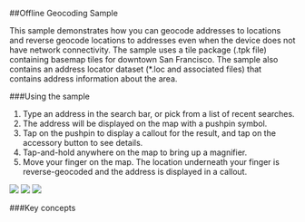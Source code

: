 ##Offline Geocoding Sample 

This sample demonstrates how you can geocode addresses to locations and reverse geocode locations to addresses even when the device
does not have network connectivity. The sample uses a tile package (.tpk file) containing basemap tiles for downtown San Francisco.
The sample also contains an address locator dataset (*.loc and associated files) that contains address information about the area.



###Using the sample
1. Type an address in the search bar, or pick from a list of recent searches. 
2. The address will be displayed on the map with a pushpin symbol. 
3. Tap on the pushpin to display a callout for the result, and tap on the accessory button to see details.
4. Tap-and-hold anywhere on the map to bring up a magnifier. 
5. Move your finger on the map. The location underneath your finger
is reverse-geocoded and the address is displayed in a callout.

![](/image.png)
![](/image2.png)
![](/image3.png)


###Key concepts
